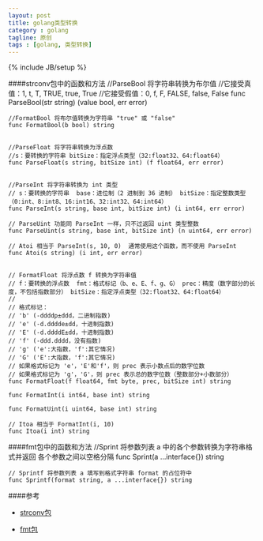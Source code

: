 ```yaml
---
layout: post
title: golang类型转换
category : golang
tagline: 原创
tags : [golang, 类型转换]
---
```

{% include JB/setup %}

<!--{% include themes/custom-settings/time.html %}-->

####strconv包中的函数和方法
    //ParseBool 将字符串转换为布尔值
    //它接受真值：1, t, T, TRUE, true, True
    //它接受假值：0, f, F, FALSE, false, False
    func ParseBool(str string) (value bool, err error)

    //FormatBool 将布尔值转换为字符串 "true" 或 "false"
    func FormatBool(b bool) string


    //ParseFloat 将字符串转换为浮点数
    //s：要转换的字符串 bitSize：指定浮点类型（32:float32、64:float64）
    func ParseFloat(s string, bitSize int) (f float64, err error)


    //ParseInt 将字符串转换为 int 类型
    // s：要转换的字符串  base：进位制（2 进制到 36 进制） bitSize：指定整数类型（0:int、8:int8、16:int16、32:int32、64:int64）
    func ParseInt(s string, base int, bitSize int) (i int64, err error)

    // ParseUint 功能同 ParseInt 一样，只不过返回 uint 类型整数
    func ParseUint(s string, base int, bitSize int) (n uint64, err error)

    // Atoi 相当于 ParseInt(s, 10, 0)  通常使用这个函数，而不使用 ParseInt
    func Atoi(s string) (i int, err error)


    // FormatFloat 将浮点数 f 转换为字符串值
    // f：要转换的浮点数  fmt：格式标记（b、e、E、f、g、G） prec：精度（数字部分的长度，不包括指数部分） bitSize：指定浮点类型（32:float32、64:float64）
    //
    // 格式标记：
    // 'b' (-ddddp±ddd，二进制指数)
    // 'e' (-d.dddde±dd，十进制指数)
    // 'E' (-d.ddddE±dd，十进制指数)
    // 'f' (-ddd.dddd，没有指数)
    // 'g' ('e':大指数，'f':其它情况)
    // 'G' ('E':大指数，'f':其它情况)
    // 如果格式标记为 'e'，'E'和'f'，则 prec 表示小数点后的数字位数
    // 如果格式标记为 'g'，'G'，则 prec 表示总的数字位数（整数部分+小数部分）
    func FormatFloat(f float64, fmt byte, prec, bitSize int) string

    func FormatInt(i int64, base int) string

    func FormatUint(i uint64, base int) string

    // Itoa 相当于 FormatInt(i, 10)
    func Itoa(i int) string

####fmt包中的函数和方法
    //Sprint 将参数列表 a 中的各个参数转换为字符串格式并返回  各个参数之间以空格分隔
    func Sprint(a ...interface{}) string

    // Sprintf 将参数列表 a 填写到格式字符串 format 的占位符中
    func Sprintf(format string, a ...interface{}) string



####参考

* [strconv包](http://www.cnblogs.com/golove/p/3262925.html)

* [fmt包](http://www.cnblogs.com/golove/p/3286303.html)
